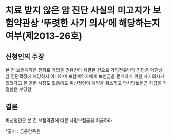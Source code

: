 # 치료 받지 않은 암 진단 사실의 미고지가 보험약관상 ‘뚜렷한 사기 의사’에 해당하는지 여부(제2013-26호)

## 신청인의 주장

본 건 보험계약은 전화로 가입을 권유받아 체결된 건으로 가입전유방암 진단은 약관상 암 진단확정에 해당하지 아니하며 보험계약자에게 보험금을 편취하기 위한 사기의사가 있었다고 볼 만한 사정도 없음에도 피신청인이 계약을 취소하고 암사망보험금 지급을 거절함은 부당함

## 결론

피신청인은 본 건 보험약관에 따른 사망보험금을 지급하라

*출처 : 금융감독원
